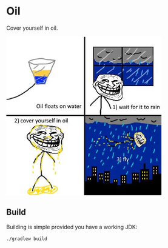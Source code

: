 # Oil
Cover yourself in oil.

![instructions](https://raw.githubusercontent.com/TheEssem/Oil/main/oil.jpg)

## Build

Building is simple provided you have a working JDK:
```
./gradlew build
```